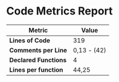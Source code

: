 # Code Metrics Report

| Metric                          | Value       |
|---------------------------------|-------------|
| **Lines of Code**               | 319         |
| **Comments per Line**           | 0,13 - (42) |
| **Declared Functions**          | 4           |
| **Lines per function**          | 44,25       |


